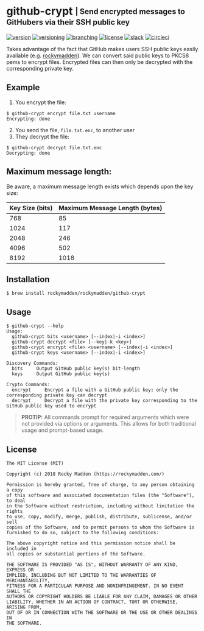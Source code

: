# github-crypt <sub><sup>| Send encrypted messages to GitHubers via their SSH public key</sup></sub>
[![version](http://img.shields.io/badge/version-v0.5.0-blue.svg)](https://github.com/rockymadden/github-crypt/releases)
[![versioning](http://img.shields.io/badge/versioning-semver-blue.svg)](http://semver.org/)
[![branching](http://img.shields.io/badge/branching-github%20flow-blue.svg)](https://guides.github.com/introduction/flow/)
[![license](http://img.shields.io/badge/license-mit-blue.svg)](https://opensource.org/licenses/MIT)
[![slack](http://img.shields.io/badge/slack-join-e01563.svg)](https://rockymadden-slackin.herokuapp.com/)
[![circleci](https://circleci.com/gh/rockymadden/github-crypt.svg?style=shield)](https://circleci.com/gh/rockymadden/github-crypt)

Takes advantage of the fact that GitHub makes users SSH public keys easily available
(e.g. [rockymadden](https://github.com/rockymadden.keys)). We can convert said public keys to PKCS8
pems to encrypt files. Encrypted files can then only be decrypted with the corresponding private
key.

## Example
1. You encrypt the file:
```console
$ github-crypt encrypt file.txt username
Encrypting: done
```
2. You send the file, `file.txt.enc`, to another user
3. They decrypt the file:
```console
$ github-crypt decrypt file.txt.enc
Decrypting: done
```

## Maximum message length:
Be aware, a maximum message length exists which depends upon the key size:

| Key Size (bits) | Maximum Message Length (bytes)
| --------------- | ------------------------------
| 768             | 85
| 1024            | 117
| 2048            | 246
| 4096            | 502
| 8192            | 1018

## Installation
```console
$ brew install rockymadden/rockymadden/github-crypt
```

## Usage
```console
$ github-crypt --help
Usage:
  github-crypt bits <username> [--index|-i <index>]
  github-crypt decrypt <file> [--key|-k <key>]
  github-crypt encrypt <file> <username> [--index|-i <index>]
  github-crypt keys <username> [--index|-i <index>]

Discovery Commands:
  bits     Output GitHub public key(s) bit-length
  keys     Output GitHub public key(s)

Crypto Commands:
  encrypt     Encrypt a file with a GitHub public key; only the corresponding private key can decrypt
  decrypt     Decrypt a file with the private key corresponding to the GitHub public key used to encrypt
```

> __PROTIP:__ All commands prompt for required arguments which were not provided via options or
arguments. This allows for both traditional usage and prompt-based usage.

## License
```
The MIT License (MIT)

Copyright (c) 2018 Rocky Madden (https://rockymadden.com/)

Permission is hereby granted, free of charge, to any person obtaining a copy
of this software and associated documentation files (the "Software"), to deal
in the Software without restriction, including without limitation the rights
to use, copy, modify, merge, publish, distribute, sublicense, and/or sell
copies of the Software, and to permit persons to whom the Software is
furnished to do so, subject to the following conditions:

The above copyright notice and this permission notice shall be included in
all copies or substantial portions of the Software.

THE SOFTWARE IS PROVIDED "AS IS", WITHOUT WARRANTY OF ANY KIND, EXPRESS OR
IMPLIED, INCLUDING BUT NOT LIMITED TO THE WARRANTIES OF MERCHANTABILITY,
FITNESS FOR A PARTICULAR PURPOSE AND NONINFRINGEMENT. IN NO EVENT SHALL THE
AUTHORS OR COPYRIGHT HOLDERS BE LIABLE FOR ANY CLAIM, DAMAGES OR OTHER
LIABILITY, WHETHER IN AN ACTION OF CONTRACT, TORT OR OTHERWISE, ARISING FROM,
OUT OF OR IN CONNECTION WITH THE SOFTWARE OR THE USE OR OTHER DEALINGS IN
THE SOFTWARE.
```
